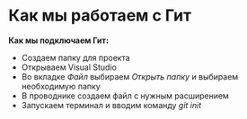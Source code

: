 # Как мы работаем с Гит

**Как мы подключаем Гит:**

* Создаем папку для проекта
* Открываем Visual Studio
* Во вкладке *Файл* выбираем *Открыть папку* и выбираем необходимую папку 
* В проводнике создаем файл с нужным расширением
* Запускаем терминал и вводим команду *git init* 

